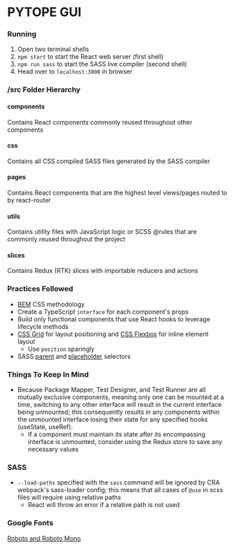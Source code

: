 # PYTOPE GUI

### Running
1. Open two terminal shells
1. `npm start` to start the React web server (first shell)
2. `npm run sass` to start the SASS live compiler (second shell)
3. Head over to `localhost:3000` in browser

### /src Folder Hierarchy
#### components
Contains React components commonly reused throughout other components

#### css
Contains all CSS compiled SASS files generated by the SASS compiler

#### pages
Contains React components that are the highest level views/pages routed to by react-router

#### utils
Contains utility files with JavaScript logic or SCSS @rules that are commonly reused throughout the project

#### slices
Contains Redux (RTK) slices with importable reducers and actions

### Practices Followed
- [BEM](http://getbem.com/naming/) CSS methodology
- Create a TypeScript `interface` for each component's props
- Build only functional components that use React hooks to leverage lifecycle methods
- [CSS Grid](https://css-tricks.com/snippets/css/complete-guide-grid/) for layout positioning and [CSS Flexbox](https://css-tricks.com/snippets/css/a-guide-to-flexbox/) for inline element layout
  - Use `position` sparingly
- SASS [parent](https://sass-lang.com/documentation/style-rules/parent-selector) and [placeholder](https://sass-lang.com/documentation/style-rules/placeholder-selectors) selectors

### Things To Keep In Mind
- Because Package Mapper, Test Designer, and Test Runner are all mutually exclusive components, meaning only one can be mounted at a time, switching to any other interface will result in the current interface being unmounted; this consequently results in any components within the unmounted interface losing their state for any specified hooks (useState, useRef).
  - If a component must maintain its state after its encompassing interface is unmounted, consider using the Redux store to save any necessary values

### SASS
- `--load-paths` specified with the `sass` command will be ignored by CRA webpack's sass-loader config; this means that all cases of `@use` in scss files will require using relative paths
  - React will throw an error if a relative path is not used

### Google Fonts
[Roboto and Roboto Mono](https://fonts.google.com/share?selection.family=Roboto%20Mono:wght@400;700%7CRoboto:ital,wght@0,400;0,500;0,700;1,400;1,500;1,700)
